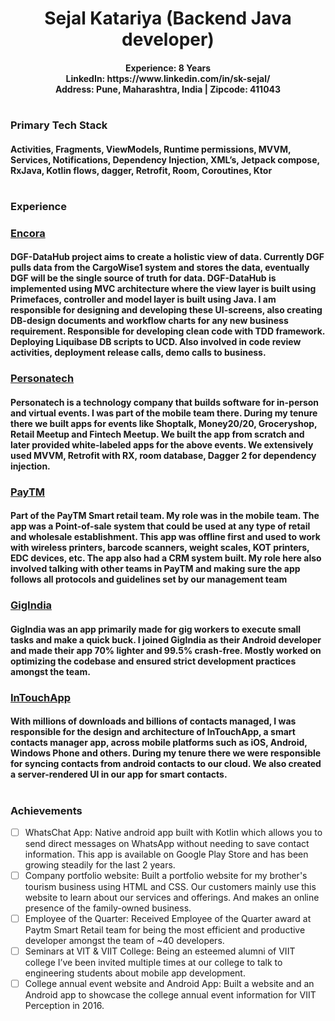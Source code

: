 <h1 align="center">
Sejal Katariya (Backend Java developer)
</h1>
<h4 align="center">
Experience: 8 Years <br/>
LinkedIn: https://www.linkedin.com/in/sk-sejal/ <br/>
Address: Pune, Maharashtra, India | Zipcode: 411043
</h4>

<h1 align="center">
 <h3>Primary Tech Stack</h3>
 <h4>
   Activities, Fragments, ViewModels, Runtime permissions, MVVM, Services, Notifications, Dependency Injection, XML’s, Jetpack compose, RxJava, Kotlin flows, dagger, Retrofit, Room, Coroutines, Ktor
 </h4>
</h1>

<h1 align="center">
 <h3>Experience</h3>
</h1>
 
### [Encora]("https://www.encora.com/")
#### DGF-DataHub project aims to create a holistic view of data. Currently DGF pulls data from the CargoWise1 system and stores the data, eventually DGF will be the single source of truth for data. DGF-DataHub is implemented using MVC architecture where the view layer is built using Primefaces, controller and model layer is built using Java. I am responsible for designing and developing these UI-screens, also creating DB-design documents and workflow charts for any new business requirement. Responsible for developing clean code with TDD framework. Deploying Liquibase DB scripts to UCD. Also involved in code review activities, deployment release calls, demo calls to business.

### [Personatech]("https://www.personatech.com")
#### Personatech is a technology company that builds software for in-person and virtual events. I was part of the mobile team there. During my tenure there we built apps for events like Shoptalk, Money20/20, Groceryshop, Retail Meetup and Fintech Meetup. We built the app from scratch and later provided white-labeled apps for the above events. We extensively used MVVM, Retrofit with RX, room database, Dagger 2 for dependency injection.

### [PayTM]("https://www.paytm.com")
#### Part of the PayTM Smart retail team. My role was in the mobile team. The app was a Point-of-sale system that could be used at any type of retail and wholesale establishment. This app was offline first and used to work with wireless printers, barcode scanners, weight scales, KOT printers, EDC devices, etc. The app also had a CRM system built. My role here also involved talking with other teams in PayTM and making sure the app follows all protocols and guidelines set by our management team

### [GigIndia]("https://www.gigindia.in")
#### GigIndia was an app primarily made for gig workers to execute small tasks and make a quick buck. I joined GigIndia as their Android developer and made their app 70% lighter and 99.5% crash-free. Mostly worked on optimizing the codebase and ensured strict development practices amongst the team.
 
### [InTouchApp]("https://www.intouchapp.com")
#### With millions of downloads and billions of contacts managed, I was responsible for the design and architecture of InTouchApp, a smart contacts manager app, across mobile platforms such as iOS, Android, Windows Phone and others. During my tenure there we were responsible for syncing contacts from android contacts to our cloud. We also created a server-rendered UI in our app for smart contacts.

<h1 align="center">
 <h3>Achievements</h3>
</h1>

- [ ] WhatsChat App: Native android app built with Kotlin which allows you to send direct messages on WhatsApp without needing to save contact information. This app is available on Google Play Store and has been growing steadily for the last 2 years.
- [ ] Company portfolio website: Built a portfolio website for my brother's tourism business using HTML and CSS. Our customers mainly use this website to learn about our services and offerings. And makes an online presence of the family-owned business.
- [ ] Employee of the Quarter: Received Employee of the Quarter award at Paytm Smart Retail team for being the most efficient and productive developer amongst the team of ~40 developers.
- [ ] Seminars at VIT & VIIT College: Being an esteemed alumni of VIIT college I’ve been invited multiple times at our college to talk to engineering students about mobile app development.
- [ ] College annual event website and Android App: Built a website and an Android app to showcase the college annual event information for VIIT Perception in 2016.
